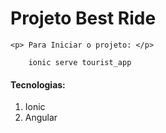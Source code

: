 # Projeto Best Ride

`<p> Para Iniciar o projeto: </p>`

```
    ionic serve tourist_app
```

#### Tecnologias:

1. Ionic
2. Angular
